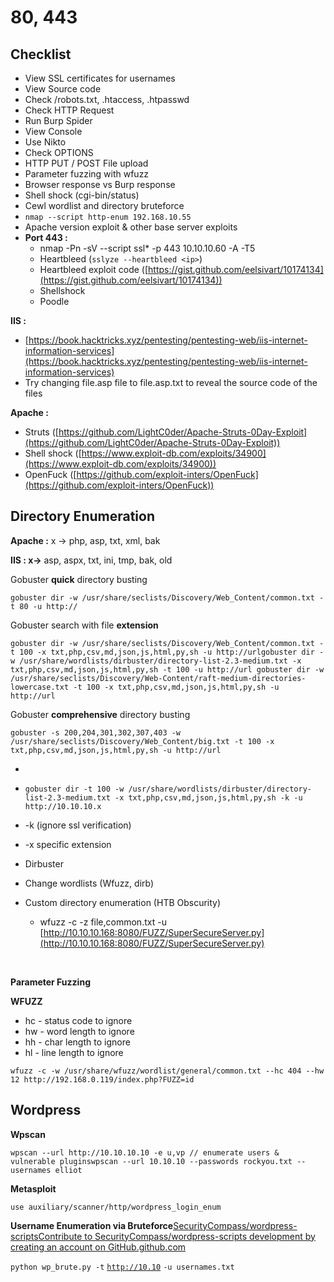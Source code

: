 # 80, 443

## Checklist <a href="#checklist" id="checklist"></a>

* View SSL certificates for usernames
* View Source code
* Check /robots.txt, .htaccess, .htpasswd
* Check HTTP Request
* Run Burp Spider
* View Console
* Use Nikto
* Check OPTIONS
* HTTP PUT / POST File upload
* Parameter fuzzing with wfuzz
* Browser response vs Burp response
* Shell shock (cgi-bin/status)
* Cewl wordlist and directory bruteforce
* `nmap --script http-enum 192.168.10.55`
* Apache version exploit & other base server exploits
* **Port 443 :**
  * nmap -Pn -sV --script ssl\* -p 443 10.10.10.60 -A -T5
  * Heartbleed (`sslyze --heartbleed <ip>`)
  * Heartbleed exploit code ([https://gist.github.com/eelsivart/10174134](https://gist.github.com/eelsivart/10174134))
  * Shellshock
  * Poodle

**IIS :**

* ​[https://book.hacktricks.xyz/pentesting/pentesting-web/iis-internet-information-services](https://book.hacktricks.xyz/pentesting/pentesting-web/iis-internet-information-services)​
* Try changing file.asp file to file.asp.txt to reveal the source code of the files

**Apache :**

* Struts ([https://github.com/LightC0der/Apache-Struts-0Day-Exploit](https://github.com/LightC0der/Apache-Struts-0Day-Exploit))
* Shell shock ([https://www.exploit-db.com/exploits/34900](https://www.exploit-db.com/exploits/34900))
* OpenFuck ([https://github.com/exploit-inters/OpenFuck](https://github.com/exploit-inters/OpenFuck))

## **Directory Enumeration** <a href="#directory-enumeration" id="directory-enumeration"></a>

**Apache :** x -> php, asp, txt, xml, bak

**IIS : x->** asp, aspx, txt, ini, tmp, bak, old

Gobuster **quick** directory busting

```
gobuster dir -w /usr/share/seclists/Discovery/Web_Content/common.txt -t 80 -u http://
```

Gobuster search with file **extension**

```
gobuster dir -w /usr/share/seclists/Discovery/Web_Content/common.txt -t 100 -x txt,php,csv,md,json,js,html,py,sh -u http://url​gobuster dir -w /usr/share/wordlists/dirbuster/directory-list-2.3-medium.txt -x txt,php,csv,md,json,js,html,py,sh -t 100 -u http://url ​gobuster dir -w /usr/share/seclists/Discovery/Web-Content/raft-medium-directories-lowercase.txt -t 100 -x txt,php,csv,md,json,js,html,py,sh -u http://url 
```

Gobuster **comprehensive** directory busting

```
gobuster -s 200,204,301,302,307,403 -w /usr/share/seclists/Discovery/Web_Content/big.txt -t 100 -x txt,php,csv,md,json,js,html,py,sh -u http://url
```

* `​`
* `gobuster dir -t 100 -w /usr/share/wordlists/dirbuster/directory-list-2.3-medium.txt -x txt,php,csv,md,json,js,html,py,sh -k -u http://10.10.10.x`
* \-k (ignore ssl verification)
* \-x specific extension
* Dirbuster
* Change wordlists (Wfuzz, dirb)
*   Custom directory enumeration (HTB Obscurity)

    * wfuzz -c -z file,common.txt -u [http://10.10.10.168:8080/FUZZ/SuperSecureServer.py](http://10.10.10.168:8080/FUZZ/SuperSecureServer.py)​

    ​

**Parameter Fuzzing**

**WFUZZ**

* hc - status code to ignore
* hw - word length to ignore
* hh - char length to ignore
* hl - line length to ignore

```
wfuzz -c -w /usr/share/wfuzz/wordlist/general/common.txt --hc 404 --hw 12 http://192.168.0.119/index.php?FUZZ=id
```

## Wordpress <a href="#wordpress" id="wordpress"></a>

**Wpscan**

```
wpscan --url http://10.10.10.10 -e u,vp // enumerate users & vulnerable plugins​wpscan --url 10.10.10 --passwords rockyou.txt --usernames elliot
```

**Metasploit**

```
use auxiliary/scanner/http/wordpress_login_enum
```

**Username Enumeration via Bruteforce**[SecurityCompass/wordpress-scriptsContribute to SecurityCompass/wordpress-scripts development by creating an account on GitHub.github.com](https://github.com/SecurityCompass/wordpress-scripts/blob/master/wp\_login\_user\_enumeration.py)

`python wp_brute.py -t` [`http://10.10`](http://10.0.0.10) `-u usernames.txt`[\
](https://blog.adithyanak.com/oscp-preparation-guide/enumeration/bruteforce)
